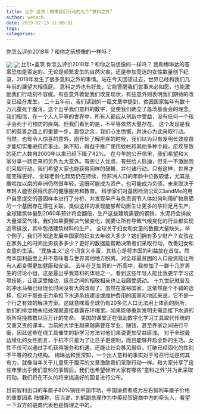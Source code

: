 ```yaml
---
title: 比尔·盖茨：鞭策我们行动的九个“意料之外”
author: wetech
date: 2019-02-13 11:06:51
tags: 
categories: 
---
```

你怎么评价2018年？和你之前想像的一样吗？
<!-- more -->
<img align="center" border="0" src="https://imgcdn.yicai.com/uppics/images/2019/02/b0e0ea36f1ba851ea42edc93ca5d9b26.jpg" />
<img align="center" border="0" src="https://imgcdn.yicai.com/uppics/images/2019/02/005ac9e42b973c31d206b1996c8410a5.jpg" />
比尔•盖茨
你怎么评价2018年？和你之前想像的一样吗？
我和梅琳达的答案恐怕是否定的。无论是频繁发生的自然灾害，还是参加竞选的女性数量创下纪录，2018年发生了很多意料之外的事情。站在今天回望过去，世界已经和我们几年前的展望大相径庭。
意料之外也有好处，它能警醒我们世事未必如愿，也能激励我们行动刻不容缓。有些意外敦促我们改变现状，有些意外则表明我们期待的改变已经在发生。
二十五年前，我们读到的一篇文章中提到，贫困国家每年有数十万儿童死于腹泻。这个出乎我们意料的数字，促使我们确立了盖茨基金会的理念。我们相信，在一个人人平等的世界中，所有人都应从创新中受益，没有任何一个孩子会死于可预防的疾病。但我们看到的是，不平等依然大量存在。
这个发现是我们的慈善之路上的重要一步。震惊之余，我们心生愤慨，并决心为此采取行动。
当然，也有令人惊喜的意外。刚开始了解疟疾的时候，我们以为只有发明长效疫苗才能切实推进抗疟事业。孰不知，得益于推广使用蚊帐和其他多种手段，疟疾导致的死亡人数自2000年以来已经下降了42%。
在今年的公开信里，我们希望和大家分享一路走来的另外九大意外。有些让人忧虑，有些给人启迪，但无一不激励我们采取行动。我们希望大家也能获得同样的鼓舞，并付诸行动。只有这样，世界才能变得更好。
全球老龄化趋势仍在持续，但非洲人口的年龄中位数较低，尤其是撒哈拉以南的非洲仍然很年轻。这既可能成为资产，也可能成为负债。未来取决于年轻人能否获得优质的健康服务和教育。
科学家们对基因检测公司23andMe的用户自愿提交的基因样本进行了分析，并发现早产与负责调节人体如何利用矿物质硒的一个基因存在潜在关联。类似这样的发现能够帮助医生让更多的孕妇足月生产。
全球建筑体量到2060年预计将会翻倍，生产这些建筑需要的钢铁、水泥将会排放大量温室气体。我们如果要解决气候变化，就要让所有导致气候变化的行业都实现近零排放，其中包括建筑材料的生产。
全球关于妇女和女童的数据大量缺失。举个例子，我们不知道发展中国家的妇女去年收入多少？她们拥有多少财产？女孩花在家务上的时间比男孩多多少？更好的数据能帮助决策者们采取行动，改善妇女和女童的生活。
“民族主义”这个词含义丰富，其核心是将本国的利益放在首位。然而本国利益至上并不意味着与世界其他地方脱离。对全球最贫困的人口投资能让所有人都变得更加健康和安全。
去年在芝加哥的一所高中，我参加了一群十几岁男生的讨论小组，这是最出乎我意料的体验之一。看到这些年轻人能比我更早学习这项技能，让我深受触动，组员之间的相敬相亲也让我颇受感动。
十九世纪就普及的冲水马桶已经很长时间没有大的改观了。虽然在富裕国家，这依然是个不错的选择，但对于那些无力承担下水道系统建设或维护费用的国家和地区来说，它不是一个行之有效的解决方案。这就意味着全球仍有20多亿人口无法用上体面的厕所，他们的排泄物未经处理就直接暴露在环境里。如果能够重新发明无需连接下水道的厕所将挽救数以百万计的生命。
美国的课堂正在借助数字化学习工具取代传统的又重又贵的课本。当前的大学生越来越需要在学业、赚钱，甚至养家之间进行平衡，因此这些在线工具催生的新学习方法对他们来说更加受益匪浅。
对于全球最边缘化的女性而言，手机不只是为了让日子更便利，而且能够开启全新的生活。女性不仅可以通过手机获得服务和机遇，还能让社会移风易俗，打破已经固化的性别不平等的权力结构。
梅琳达和我深知，一个出人意料的事实对于号召行动是何其有力，就像当年关于儿童死于腹泻的文章激励我们采取行动一样。和大家分享了这些年里出乎我们意料的事情后，我们也希望倾听大家有哪些“意料之外”并为此采取行动。我们将在不久的将来挑选好的回复进行公布。
 
 
目前智利出口的车厘子80%销往中国市场，中国消费者成为左右智利车厘子价格的重要因素
陆慷称，应当说，刘鹤副总理作为中美经贸磋商中方的牵头人，看望一下双方的磋商代表也是情理之中的。
